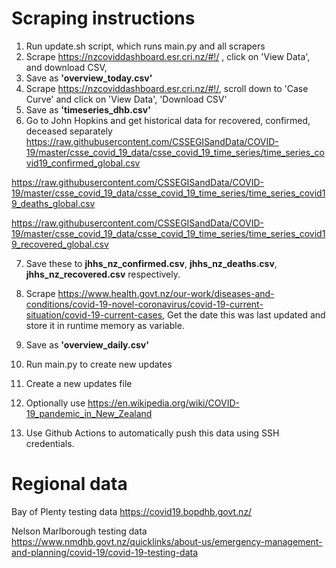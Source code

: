 # Scraping instructions

1. Run update.sh script, which runs main.py and all scrapers
2. Scrape https://nzcoviddashboard.esr.cri.nz/#!/ , click on 'View Data', and download CSV, 
3. Save as __'overview_today.csv'__
4. Scrape https://nzcoviddashboard.esr.cri.nz/#!/, scroll down to 'Case Curve' and click on 'View Data', 'Download CSV'
5. Save as __'timeseries_dhb.csv'__
6. Go to John Hopkins and get historical data for recovered, confirmed, deceased separately
https://raw.githubusercontent.com/CSSEGISandData/COVID-19/master/csse_covid_19_data/csse_covid_19_time_series/time_series_covid19_confirmed_global.csv

https://raw.githubusercontent.com/CSSEGISandData/COVID-19/master/csse_covid_19_data/csse_covid_19_time_series/time_series_covid19_deaths_global.csv

https://raw.githubusercontent.com/CSSEGISandData/COVID-19/master/csse_covid_19_data/csse_covid_19_time_series/time_series_covid19_recovered_global.csv

7. Save these to __jhhs_nz_confirmed.csv__, __jhhs_nz_deaths.csv__, __jhhs_nz_recovered.csv__ respectively.
8. Scrape https://www.health.govt.nz/our-work/diseases-and-conditions/covid-19-novel-coronavirus/covid-19-current-situation/covid-19-current-cases,
Get the date this was last updated and store it in runtime memory as variable.
9. Save as __'overview_daily.csv'__
10. Run main.py to create new updates
11. Create a new updates file 
12. Optionally use
https://en.wikipedia.org/wiki/COVID-19_pandemic_in_New_Zealand

13. Use Github Actions to automatically push this data using SSH credentials.


# Regional data
Bay of Plenty testing data
https://covid19.bopdhb.govt.nz/

Nelson Marlborough testing data
https://www.nmdhb.govt.nz/quicklinks/about-us/emergency-management-and-planning/covid-19/covid-19-testing-data
